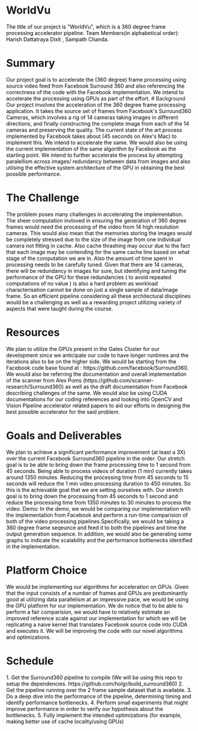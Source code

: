 # WorldVu

<!---
<span style="color:lightgray">
Please provide the title of your project, followed by the names of all team members. Teams may include up to two students. There are no exceptions to this rule.
</span>
-->
<span style="color:black">
The title of our project is "WorldVu", which is a 360 degree frame processing accelerator pipeline.
</span>

<span style="color:black">
Team Members(in alphabetical order): Harish Dattatraya Dixit , Sampath Chanda. 
</span>


# Summary
<!---
<span style="color:lightgray">
Summarize your project in no more than 2-3 sentences. Describe what you plan to do and what parallel systems you will be working with. Example one-liners include (you should add a bit more detail):
</span>
-->
<span style="color:black">
Our project goal is to accelerate the (360 degree) frame processing using source video feed from Facebook Surround 360
and also referencing the correctness of the code with the Facebook implementation. We intend to accelerate the processing
using GPUs as part of the effort. 
</span>
<!---
<span style="color:lightgray">
We are going to implement an optimized Smoothed Particle Hydrodynamics fluid solver on the NVIDIA GPUs in the lab.
We are going port the Go runtime to Blacklight.
We are going to create optimized implementations of sparse-matrix multiplication on both GPU and multi-core CPU platforms, and perform a detailed analysis of both systems' performance characteristics.
We are going to back-engineer the unpublished machine specifications of the GPU in the tablet my partner just purchased.
We are going to implement two possible algorithms for a real-time computer vision application on a mobile device and measure their energy consumption in the lab.
</span>
-->
# Background
<span style="color:black">
Our project involves the acceleration of the 360 degree frame processing application. It takes the source set of frames
from Facebook's Surround360 Cameras, which involves a rig of 14 cameras taking images in different directions, and finally 
constructing the complete image from each of the 14 cameras and preserving the quality. The current state of the art 
process implemented by Facebook takes about (45 seconds on Alex's Mac) to implement this. We intend to accelerate the same.
We would also be using the current implementation of the same algorithm by Facebook as the starting point. We intend to 
further accelerate the process by attempting paralellism across images/ redundancy between data from images and also utilsing
the effective system architecture of the GPU in obtaining the best possible performance.
</span>
<!---
<span style="color:lightgray">
If your project involves accelerating a compute-intensive application, describe the application or piece of the application you are going to implement in more detail. This description need only be a few paragraphs. It might be helpful to include a block diagram or pseudocode of the basic idea. An important detail is what aspects of the problem might benefit from parallelism? and why?
</span>
-->

# The Challenge
<!---
<span style="color:lightgray">
Describe why the problem is challenging. What aspects of the problem might make it difficult to parallelize? In other words, what to you hope to learn by doing the project?
</span>
<span style="color:lightgray">
Describe the workload: what are the dependencies, what are its memory access characteristics? (is there locality? is there a high communication to computation ratio?), is there divergent execution?
Describe constraints: What are the properties of the system that make mapping the workload to it challenging?
</span>
-->
<span style="color:black">
The problem poses many challenges in accelerating the implementation. The sheer computation invloved in ensuring the generation
of 360 degree frames would need the processing of the video from 14 high resolution cameras. This would also mean that the 
memories storing the images would be completely stressed due to the size of the image from one individual camera not fitting in
cache. Also cache thrashing may occur due to the fact that each image may be contending for the same cache line based on what 
stage of the computation we are in. Also the amount of time spent in processing needs to be carefully tuned. Given that there are 14 cameras, there will be redundancy in images for sure, but identifying and tuning the performance of the GPU for these redundancies ( to avoid repeated computations of no value ) is also a hard problem as workload characterisation cannot be done on just a single sample of data/image frame. So an efficient pipeline considering all these architectural disciplines would 
be a challenging as well as a rewarding project utilizing variety of aspects that were taught during the course.
</span>

# Resources
<!---
<span style="color:lightgray">
Describe the resources (type of computers, starter code, etc.) you will use. What code base will you start from? Are you starting from scratch or using an existing piece of code? Is there a book or paper that you are using as a reference (if so, provide a citation)? Are there any other resources you need, but haven't figured out how to obtain yet? Could you benefit from access to any special machines?
</span>
-->
<span style="color:black">
We plan to utilize the GPUs present in the Gates Cluster for our development since we anticipate our code to have longer runtimes and the iterations also to be on the higher side. We would be starting from the Facebook code base found at :
https://github.com/facebook/Surround360. We would also be referring the documentation and overall implementation of the scanner from Alex Poms (https://github.com/scanner-research/Surround360) as well as the draft documentation from Facebook describing challenges of the same. We would also be using CUDA documentations for our coding 
references and looking into OpenCV and Vision Pipeline accelerator related papers to aid our efforts in designing the best
possible accelerator for the said problem.
</span>

# Goals and Deliverables
<!---
<span style="color:lightgray">
Describe the deliverables or goals of your project.
</span>

<span style="color:lightgray">
Separate your goals into what you PLAN TO ACHIEVE (what you believe you must get done to have a successful project and get the grade you expect) and an extra goal or two that you HOPE TO ACHIEVE if the project goes really well and you get ahead of schedule. It may not be possible to state precise performance goals at this time, but we encourage you be as precise as possible. If you do state a goal, give some justification of why you think you can achieve it. (e.g., I hope to speed up my starter code 10x, because if I did it would run in real-time.)
If applicable, describe the demo you plan to show at the parallelism computation (will it be an interactive demo? will you show an output of the program that is really neat? will you show speedup graphs?). Specifically, what will you show us that will demonstrate you did a good job?
If your project is an analysis project, what are you hoping to learn about the workload or system being studied? What question(s) do you plan to answer in your analysis?
Systems project proposals should describe what the system will be capable of and what performance is hoped to be achieved.
IN GENERAL: Imagine that I didn't give you a grading script on assignments 2, 3, or 4. Imagine you did the entire assignment, made it as fast as you could, and then turned it in. You wouldn't have any idea if you'd done a good job!!! That's the situation you are in for the final project. And that's the situation I'm in when grading your final project. As part of your project plan, and ONE OF THE FIRST THINGS YOU SHOULD DO WHEN YOU GET STARTED WORKING is implement the test harnesses and/or baseline "reference" implementations for your project. Then, for the rest of your project you always have the ability to run your optimized code and obtain a comparison.
</span>
-->
<span style="color:black">
We plan to achieve a significant performance improvement (at least a 3X) over the current Facebook Surround360 pipeline in the order.
Our stretch goal is to be able to bring down the frame processing time to 1 second from 45 seconds. Being able to process videos of duration (1 min) currently takes around 1350 minutes. Reducing the processing time from 45 seconds to 15 seconds will reduce the 1 min video processing duration to 450 minutes. So this is the achievable goal that we are setting ourselves with. 
Our stretch goal is to bring down the processing from 45 seconds to 1 second and reduce the processing time from 1350 minutes to 30 minutes to process the video. 
</span>

<span style="color:black">
Demo: 
In the demo, we would be comparing our implementation with the implementation from Facebook and perform a run-time 
comparision of both of the video processing pipelines.Specifically, we would be taking a 360 degree frame seqeunce and feed it to both the pipelines and time the output generation sequence. In addition, we would also be generating some graphs to indicate
the scalability and the performance bottlenecks identified in the implementation. 
</span>

# Platform Choice
<!---
<span style="color:lightgray">
Describe why the platform (computer and/or language) you have chosen is a good one for your needs. Why does it make sense to use this parallel system for the workload you have chosen?
</span>
-->
<span style="color:black">
We would be implementing our algorithms for acceleration on GPUs. Given that the input consists of a number of frames and GPUs are predominantly good at utilizing data parallelism at an impressive pace, we would be using the GPU platform for our implementation. We do notice that to be able to perform a fair comparision, we would have to relatively estimate an improved reference scale against our implementation for which we will be replicating a naive kernel that translates Facebook source code into CUDA and executes it. We will be improving the code with our novel algorithms and optimizations.
</span> 

# Schedule

<span style="color:black">
1.	Get the Surround360 pipeline to compile (We will be using this repo to setup the dependencies. https://github.com/holgr/build_surround360)
2.	Get the pipeline running over the 2 frame sample dataset that is available.
3.	Do a deep dive into the performance of the pipeline, determining timing and identify performance bottlenecks.
4.	Perform small experiments that might improve performance in order to verify our hypothesis about the bottlenecks.
5.	Fully implement the intended optimizations (for example, making better use of cache locality/using GPUs)


<!---
<span style="color:lightgray">
Produce a schedule for your project. Your schedule should have at least one item to do per week. List what you plan to get done each week from now until the parallelism competition in order to meet your project goals. Keep in mind that due to other classes, you'll have more time to work some weeks than others (work that into the schedule). You will need to re-evaluate your progress at the end of each week and update this schedule accordingly. Note the intermediate checkpoint deadline is April 25th. In your schedule we encourage you to be precise as precise as possible. It's often helpful to work backward in time from your deliverables and goals, writing down all the little things you'll need to do (establish the dependencies!).
</span>
-->
